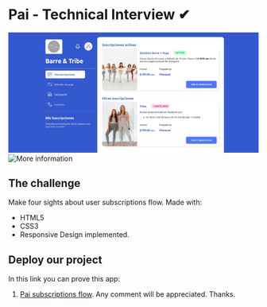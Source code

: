 # Pai - Technical Interview ✔

![Design preview for Pai Subscriptions coding challenge](./assets/img/barre_tribe.jpg)
![More information](https://pai.lat)

## The challenge

Make four sights about user subscriptions flow. Made with:

- HTML5
- CSS3
- Responsive Design implemented.

## Deploy our project

In this link you can prove this app:

1. [Pai subscriptions flow](https://javandresmoreno.github.io/pai-subscriptions). Any comment will be appreciated. Thanks.
